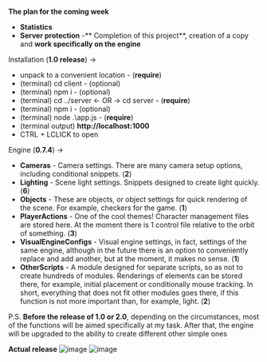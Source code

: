 **The plan for the coming week**
- **Statistics**
- **Server protection**
-** Completion of this project**, creation of a copy and **work specifically on the engine**

Installation (**1.0 release**) -> 
- unpack to a convenient location      - (**require**)
- (terminal) cd client                 - (optional)
- (terminal) npm i                     - (optional)
- (terminal) cd ../server <- OR -> cd server - (**require**)
- (terminal) npm i                     - (optional)
- (terminal) node .\app.js             - (**require**)
- (terminal output) **http://localhost:1000**
- CTRL + LCLICK to open 

Engine (**0.7.4**) -> 
- **Cameras** - Camera settings. There are many camera setup options, including conditional snippets. (**2**)
- **Lighting** - Scene light settings. Snippets designed to create light quickly. (**6**)
- **Objects** - These are objects, or object settings for quick rendering of the scene. For example, checkers for the game. (**1**) 
- **PlayerActions** - One of the cool themes! Character management files are stored here. At the moment there is 1 control file relative to the orbit of something. (**3**)
- **VisualEngineConfigs** - Visual engine settings, in fact, settings of the same engine, although in the future there is an option to conveniently replace and add another, but at the moment, it makes no sense. (**1**)
- **OtherScripts** - A module designed for separate scripts, so as not to create hundreds of modules. Renderings of elements can be stored there, for example, initial placement or conditionally mouse tracking. In short, everything that does not fit other modules goes there, if this function is not more important than, for example, light. (**2**)

P.S. **Before the release of 1.0 or 2.0**, depending on the circumstances, most of the functions will be aimed specifically at my task. After that, the engine will be upgraded to the ability to create different other simple ones

**Actual release**
![image](https://github.com/user-attachments/assets/db777f7d-dfbf-4a32-9573-63576bdc2dbf)
![image](https://github.com/user-attachments/assets/815a4f06-53d3-49e6-9156-5d09ea53a408)





